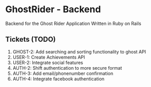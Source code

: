 # GhostRider - Backend
Backend for the Ghost Rider Application
Written in Ruby on Rails

## Tickets (TODO)
1. GHOST-2: Add searching and sorting functionality to ghost API
2. USER-1: Create Achievements API
3. USER-2: Integrate social features 
4. AUTH-2: Shift authentication to more secure format
5. AUTH-3: Add email/phonenumber confirmation
6. AUTH-4: Integrate facebook authentication


